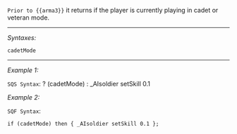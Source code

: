 `Prior to {{arma3}}` it returns if the player is currently playing in cadet or veteran mode.


---
*Syntaxes:*

`cadetMode`

---
*Example 1:*

`SQS Syntax`: <sqs>? (cadetMode) : _AIsoldier setSkill 0.1</sqs>

*Example 2:*

`SQF Syntax`: 
```sqf
if (cadetMode) then { _AIsoldier setSkill 0.1 };
```